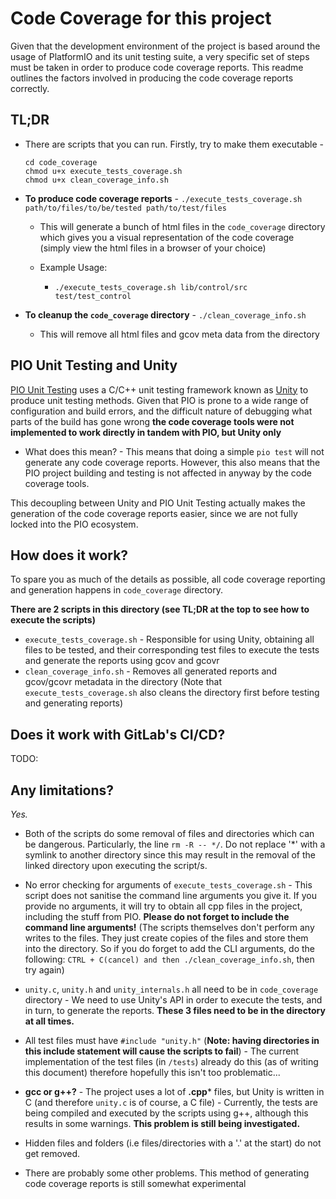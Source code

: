 # Code Coverage for this project

Given that the development environment of the project is based around the usage of PlatformIO and its unit testing
suite, a very specific set of steps must be taken in order to produce code coverage reports. This readme outlines the
factors involved in producing the code coverage reports correctly.

## TL;DR
- There are scripts that you can run. Firstly, try to make them executable - 
  ```
  cd code_coverage
  chmod u+x execute_tests_coverage.sh
  chmod u+x clean_coverage_info.sh
  ```
- **To produce code coverage reports** - `./execute_tests_coverage.sh path/to/files/to/be/tested path/to/test/files`
    - This will generate a bunch of html files in the `code_coverage` directory which gives you a 
    visual representation of the code coverage (simply view the html files in a browser of your choice)

    - Example Usage:
      - `./execute_tests_coverage.sh lib/control/src test/test_control`
      
- **To cleanup the `code_coverage` directory** - `./clean_coverage_info.sh`
     - This will remove all html files and gcov meta data from the directory

## PIO Unit Testing and Unity
[PIO Unit Testing](https://docs.platformio.org/en/latest/plus/unit-testing.html) uses a C/C++ unit testing framework
known as [Unity](https://github.com/ThrowTheSwitch/Unity) to produce unit testing methods. Given that PIO is prone to
a wide range of configuration and build errors, and the difficult nature of debugging what parts of the build has gone
wrong **the code coverage tools were not implemented to work directly in tandem with PIO, but Unity only**

- What does this mean? - This means that doing a simple `pio test` will not generate any code coverage reports. However,
this also means that the PIO project building and testing is not affected in anyway by the code coverage tools.

This decoupling between Unity and PIO Unit Testing actually makes the generation of the code coverage reports easier,
since we are not fully locked into the PIO ecosystem.

## How does it work?
To spare you as much of the details as possible, all code coverage reporting and generation happens in `code_coverage`
directory. 

**There are 2 scripts in this directory (see TL;DR at the top to see how to execute the scripts)**
- `execute_tests_coverage.sh` - Responsible for using Unity, obtaining all files to be tested, and their
corresponding test files to execute the tests and generate the reports using gcov and gcovr
- `clean_coverage_info.sh` - Removes all generated reports and gcov/gcovr metadata in the directory
(Note that `execute_tests_coverage.sh` also cleans the directory first before testing and generating reports)

## Does it work with GitLab's CI/CD?
TODO:

## Any limitations?
_*Yes.*_
- Both of the scripts do some removal of files and directories which can be dangerous. Particularly, the line 
`rm -R -- */`. Do not replace '*' with a symlink to another directory since this may result in the removal of the linked
directory upon executing the script/s.

- No error checking for arguments of `execute_tests_coverage.sh` - This script does not sanitise the command line
arguments you give it. If you provide no arguments, it will try to obtain all cpp files in the project, including the
stuff from PIO. **Please do not forget to include the command line arguments!** (The scripts themselves don't perform
any writes to the files. They just create copies of the files and store them into the directory. So if you do forget
to add the CLI arguments, do the following: `CTRL + C(cancel) and then ./clean_coverage_info.sh`, then try again)

- `unity.c`, `unity.h` and `unity_internals.h` all need to be in `code_coverage` directory - We need to use Unity's API
in order to execute the tests, and in turn, to generate the reports. **These 3 files need to be in the directory at all
times.**

- All test files must have `#include "unity.h"` (**Note: having directories in this include statement will cause
the scripts to fail**) - The current implementation of the test files (in `/tests`) already do this (as of writing this
document) therefore hopefully this isn't too problematic...

- **gcc or g++?** - The project uses a lot of **.cpp*** files, but Unity is written in C (and therefore `unity.c` is of
course, a C file) - Currently, the tests are being compiled and executed by the scripts using g++, although this results
in some warnings. **This problem is still being investigated.**

- Hidden files and folders (i.e files/directories with a '.' at the start) do not get removed.

- There are probably some other problems. This method of generating code coverage reports is still somewhat experimental







